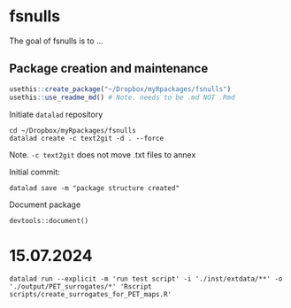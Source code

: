 
# fsnulls

<!-- badges: start -->
<!-- badges: end -->

The goal of fsnulls is to ...

## Package creation and maintenance

```r
usethis::create_package("~/Dropbox/myRpackages/fsnulls")
usethis::use_readme_md() # Note. needs to be .md NOT .Rmd
```

Initiate `datalad` repository 

```shell
cd ~/Dropbox/myRpackages/fsnulls
datalad create -c text2git -d . --force
```
Note. `-c text2git` does not move .txt files to annex

Initial commit:

```shell
datalad save -m "package structure created"
```

Document package

```shell
devtools::document()
```

# 15.07.2024

```shell
datalad run --explicit -m 'run test script' -i './inst/extdata/**' -o './output/PET_surrogates/*' 'Rscript scripts/create_surrogates_for_PET_maps.R'  
```
